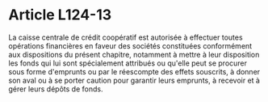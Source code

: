 # Article L124-13

La caisse centrale de crédit coopératif est autorisée à effectuer toutes opérations financières en faveur des sociétés constituées conformément aux dispositions du présent chapitre, notamment à mettre à leur disposition les fonds qui lui sont spécialement attribués ou qu'elle peut se procurer sous forme d'emprunts ou par le réescompte des effets souscrits, à donner son aval ou à se porter caution pour garantir leurs emprunts, à recevoir et à gérer leurs dépôts de fonds.